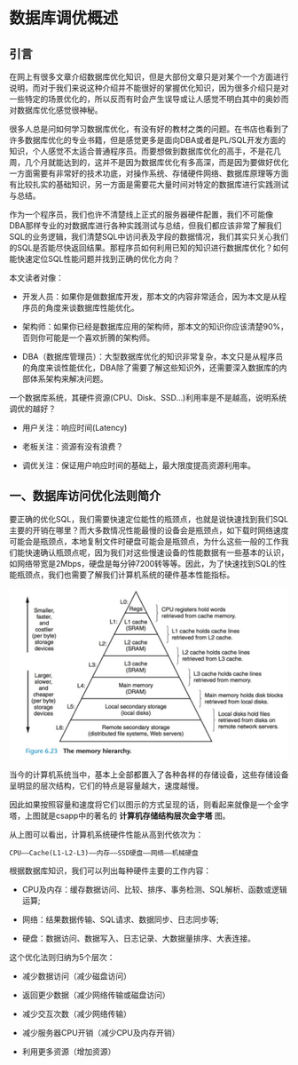 

# 数据库调优概述

## 引言

在网上有很多文章介绍数据库优化知识，但是大部份文章只是对某个一个方面进行说明，而对于我们来说这种介绍并不能很好的掌握优化知识，因为很多介绍只是对一些特定的场景优化的，所以反而有时会产生误导或让人感觉不明白其中的奥妙而对数据库优化感觉很神秘。

很多人总是问如何学习数据库优化，有没有好的教材之类的问题。在书店也看到了许多数据库优化的专业书籍，但是感觉更多是面向DBA或者是PL/SQL开发方面的知识，个人感觉不太适合普通程序员。而要想做到数据库优化的高手，不是花几周，几个月就能达到的，这并不是因为数据库优化有多高深，而是因为要做好优化一方面需要有非常好的技术功底，对操作系统、存储硬件网络、数据库原理等方面有比较扎实的基础知识，另一方面是需要花大量时间对特定的数据库进行实践测试与总结。

作为一个程序员，我们也许不清楚线上正式的服务器硬件配置，我们不可能像DBA那样专业的对数据库进行各种实践测试与总结，但我们都应该非常了解我们SQL的业务逻辑，我们清楚SQL中访问表及字段的数据情况，我们其实只关心我们的SQL是否能尽快返回结果。那程序员如何利用已知的知识进行数据库优化？如何能快速定位SQL性能问题并找到正确的优化方向？



本文读者对像：

- 开发人员：如果你是做数据库开发，那本文的内容非常适合，因为本文是从程序员的角度来谈数据库性能优化。

- 架构师：如果你已经是数据库应用的架构师，那本文的知识你应该清楚90%，否则你可能是一个喜欢折腾的架构师。

- DBA（数据库管理员）：大型数据库优化的知识非常复杂，本文只是从程序员的角度来谈性能优化，DBA除了需要了解这些知识外，还需要深入数据库的内部体系架构来解决问题。






一个数据库系统，其硬件资源(CPU、Disk、SSD...)利用率是不是越高，说明系统调优的越好？

- 用户关注：响应时间(Latency)

- 老板关注：资源有没有浪费？

- 调优关注：保证用户响应时间的基础上，最大限度提高资源利用率。




## 一、数据库访问优化法则简介

要正确的优化SQL，我们需要快速定位能性的瓶颈点，也就是说快速找到我们SQL主要的开销在哪里？而大多数情况性能最慢的设备会是瓶颈点，如下载时网络速度可能会是瓶颈点，本地复制文件时硬盘可能会是瓶颈点，为什么这些一般的工作我们能快速确认瓶颈点呢，因为我们对这些慢速设备的性能数据有一些基本的认识，如网络带宽是2Mbps，硬盘是每分钟7200转等等。因此，为了快速找到SQL的性能瓶颈点，我们也需要了解我们计算机系统的硬件基本性能指标。



![计算机存储结构层次金字塔](../assets/计算机存储结构层次金字塔.png "计算机存储结构层次金字塔")


当今的计算机系统当中，基本上全部都置入了各种各样的存储设备，这些存储设备呈明显的层次结构，它们的特点是容量越大，速度越慢。

因此如果按照容量和速度将它们以图示的方式呈现的话，则看起来就像是一个金字塔，上图就是csapp中的著名的 **计算机存储结构层次金字塔** 图。

从上图可以看出，计算机系统硬件性能从高到代依次为：

```
CPU——Cache(L1-L2-L3)——内存——SSD硬盘——网络——机械硬盘
```

根据数据库知识，我们可以列出每种硬件主要的工作内容：

- CPU及内存：缓存数据访问、比较、排序、事务检测、SQL解析、函数或逻辑运算;

- 网络：结果数据传输、SQL请求、数据同步、日志同步等;

- 硬盘：数据访问、数据写入、日志记录、大数据量排序、大表连接。




这个优化法则归纳为5个层次：

- 减少数据访问（减少磁盘访问）

- 返回更少数据（减少网络传输或磁盘访问）

- 减少交互次数（减少网络传输）

- 减少服务器CPU开销（减少CPU及内存开销）

- 利用更多资源（增加资源）

 

